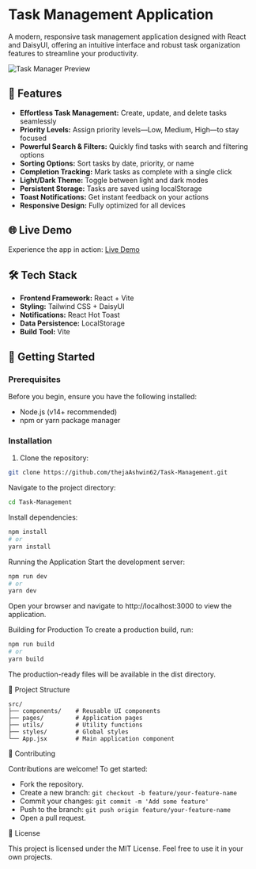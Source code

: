 # Task Management Application

A modern, responsive task management application designed with React and DaisyUI, offering an intuitive interface and robust task organization features to streamline your productivity.

![Task Manager Preview](screenshots/task-manager.png)

## 🚀 Features

- **Effortless Task Management:** Create, update, and delete tasks seamlessly
- **Priority Levels:** Assign priority levels—Low, Medium, High—to stay focused
- **Powerful Search & Filters:** Quickly find tasks with search and filtering options
- **Sorting Options:** Sort tasks by date, priority, or name
- **Completion Tracking:** Mark tasks as complete with a single click
- **Light/Dark Theme:** Toggle between light and dark modes
- **Persistent Storage:** Tasks are saved using localStorage
- **Toast Notifications:** Get instant feedback on your actions
- **Responsive Design:** Fully optimized for all devices

## 🌐 Live Demo

Experience the app in action: [Live Demo](https://task-management-theja.netlify.app/)

## 🛠 Tech Stack

- **Frontend Framework:** React + Vite
- **Styling:** Tailwind CSS + DaisyUI
- **Notifications:** React Hot Toast
- **Data Persistence:** LocalStorage
- **Build Tool:** Vite

## 📖 Getting Started

### Prerequisites

Before you begin, ensure you have the following installed:
- Node.js (v14+ recommended)
- npm or yarn package manager

### Installation

1. Clone the repository:

```bash
git clone https://github.com/thejaAshwin62/Task-Management.git
```

Navigate to the project directory:

```bash
cd Task-Management
```

Install dependencies:

```bash
npm install
# or
yarn install
```

Running the Application
Start the development server:

```bash
npm run dev
# or
yarn dev
```

Open your browser and navigate to http://localhost:3000 to view the application.

Building for Production
To create a production build, run:

```bash
npm run build
# or
yarn build
```

The production-ready files will be available in the dist directory.

📂 Project Structure

```plaintext
src/
├── components/    # Reusable UI components
├── pages/         # Application pages
├── utils/         # Utility functions
├── styles/        # Global styles
└── App.jsx        # Main application component
```

🤝 Contributing

Contributions are welcome! To get started:

- Fork the repository.
- Create a new branch: `git checkout -b feature/your-feature-name`
- Commit your changes: `git commit -m 'Add some feature'`
- Push to the branch: `git push origin feature/your-feature-name`
- Open a pull request.

📜 License

This project is licensed under the MIT License. Feel free to use it in your own projects.

